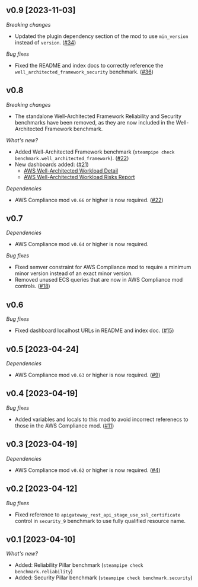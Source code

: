 ## v0.9 [2023-11-03]

_Breaking changes_

- Updated the plugin dependency section of the mod to use `min_version` instead of `version`. ([#34](https://github.com/turbot/steampipe-mod-aws-well-architected/pull/34))

_Bug fixes_

- Fixed the README and index docs to correctly reference the `well_architected_framework_security` benchmark. ([#36](https://github.com/turbot/steampipe-mod-aws-well-architected/pull/36))

## v0.8

_Breaking changes_

- The standalone Well-Architected Framework Reliability and Security benchmarks have been removed, as they are now included in the Well-Architected Framework benchmark.

_What's new?_

- Added Well-Architected Framework benchmark (`steampipe check benchmark.well_architected_framework`). ([#22](https://github.com/turbot/steampipe-mod-aws-well-architected/pull/22))
- New dashboards added: ([#21](https://github.com/turbot/steampipe-mod-aws-well-architected/pull/21))
  - [AWS Well-Architected Workload Detail](https://hub.steampipe.io/mods/turbot/aws_well_architected/dashboards/dashboard.wellarchitected_workload_detail)
  - [AWS Well-Architected Workload Risks Report](https://hub.steampipe.io/mods/turbot/aws_well_architected/dashboards/dashboard.wellarchitected_workload_risks_report)

_Dependencies_

- AWS Compliance mod `v0.66` or higher is now required. ([#22](https://github.com/turbot/steampipe-mod-aws-well-architected/pull/22))

## v0.7

_Dependencies_

- AWS Compliance mod `v0.64` or higher is now required.

_Bug fixes_

- Fixed semver constraint for AWS Compliance mod to require a minimum minor version instead of an exact minor version.
- Removed unused ECS queries that are now in AWS Compliance mod controls. ([#18](https://github.com/turbot/steampipe-mod-aws-well-architected/pull/18))

## v0.6

_Bug fixes_

- Fixed dashboard localhost URLs in README and index doc. ([#15](https://github.com/turbot/steampipe-mod-aws-well-architected/pull/15))

## v0.5 [2023-04-24]

_Dependencies_

- AWS Compliance mod `v0.63` or higher is now required. ([#9](https://github.com/turbot/steampipe-mod-aws-well-architected/pull/9))

## v0.4 [2023-04-19]

_Bug fixes_

- Added variables and locals to this mod to avoid incorrect referenecs to those in the AWS Compliance mod. ([#11](https://github.com/turbot/steampipe-mod-aws-well-architected/pull/11))

## v0.3 [2023-04-19]

_Dependencies_

- AWS Compliance mod `v0.62` or higher is now required. ([#4](https://github.com/turbot/steampipe-mod-aws-well-architected/pull/4))

## v0.2 [2023-04-12]

_Bug fixes_

- Fixed reference to `apigateway_rest_api_stage_use_ssl_certificate` control in `security_9` benchmark to use fully qualified resource name.

## v0.1 [2023-04-10]

_What's new?_

- Added: Reliability Pillar benchmark (`steampipe check benchmark.reliability`)
- Added: Security Pillar benchmark (`steampipe check benchmark.security`)
